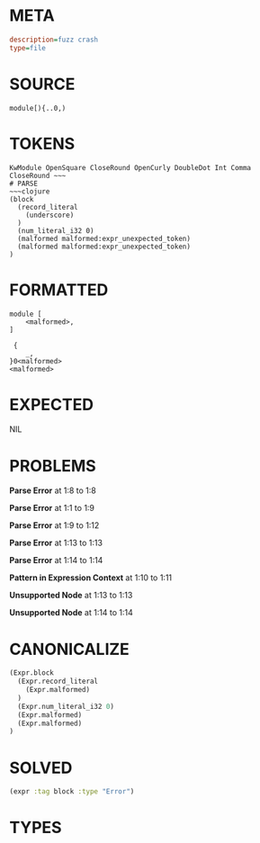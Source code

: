 # META
~~~ini
description=fuzz crash
type=file
~~~
# SOURCE
~~~roc
module[){..0,)
~~~
# TOKENS
~~~text
KwModule OpenSquare CloseRound OpenCurly DoubleDot Int Comma CloseRound ~~~
# PARSE
~~~clojure
(block
  (record_literal
    (underscore)
  )
  (num_literal_i32 0)
  (malformed malformed:expr_unexpected_token)
  (malformed malformed:expr_unexpected_token)
)
~~~
# FORMATTED
~~~roc
module [
	<malformed>,
]

 {
	_,
}0<malformed>
<malformed>
~~~
# EXPECTED
NIL
# PROBLEMS
**Parse Error**
at 1:8 to 1:8

**Parse Error**
at 1:1 to 1:9

**Parse Error**
at 1:9 to 1:12

**Parse Error**
at 1:13 to 1:13

**Parse Error**
at 1:14 to 1:14

**Pattern in Expression Context**
at 1:10 to 1:11

**Unsupported Node**
at 1:13 to 1:13

**Unsupported Node**
at 1:14 to 1:14

# CANONICALIZE
~~~clojure
(Expr.block
  (Expr.record_literal
    (Expr.malformed)
  )
  (Expr.num_literal_i32 0)
  (Expr.malformed)
  (Expr.malformed)
)
~~~
# SOLVED
~~~clojure
(expr :tag block :type "Error")
~~~
# TYPES
~~~roc
~~~
